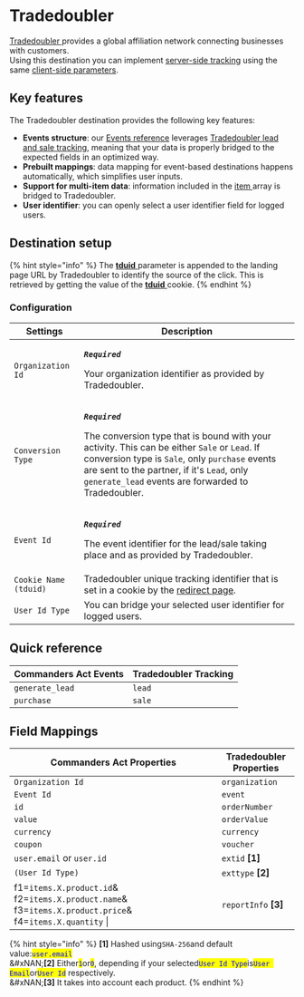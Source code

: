 # Tradedoubler

[Tradedoubler ](https://www.tradedoubler.com)provides a global affiliation network connecting businesses with customers.\
Using this destination you can implement [server-side tracking](https://dev.tradedoubler.com/tracking/advertiser/) using the same [client-side parameters](https://dev.tradedoubler.com/tracking/advertiser/#Pixel).

## Key features

The Tradedoubler destination provides the following key features:

* **Events structure**: our [Events reference](https://community.commandersact.com/platform-x/developers/tracking/events-reference) leverages [Tradedoubler lead and sale tracking](https://dev.tradedoubler.com/tracking/advertiser/#Pixel), meaning that your data is properly bridged to the expected fields in an optimized way.
* **Prebuilt mappings**: data mapping for event-based destinations happens automatically, which simplifies user inputs.
* **Support for multi-item data**: information included in the [item ](https://community.commandersact.com/platform-x/developers/tracking/events-reference#item)array is bridged to Tradedoubler.
* **User identifier**: you can openly select a user identifier field for logged users.

## Destination setup

{% hint style="info" %}
The [**tduid** ](https://dev.tradedoubler.com/tracking/advertiser/#Pixel)parameter is appended to the landing page URL by Tradedoubler to identify the source of the click. This is retrieved by getting the value of the [**tduid**](https://dev.tradedoubler.com/tracking/advertiser/#Pixel)[ ](https://wiki.awin.com/index.php/Advertiser_Tracking_Guide/Conversion_Pixel_Only_Tracking#Server_To_Server_.28S2S.29)cookie.
{% endhint %}

### Configuration

| Settings              | Description                                                                                                                                                                                                                                                                                                                                                                         |
| --------------------- | ----------------------------------------------------------------------------------------------------------------------------------------------------------------------------------------------------------------------------------------------------------------------------------------------------------------------------------------------------------------------------------- |
| `Organization Id`     | <p><em><strong><code>Required</code></strong></em></p><p>Your organization identifier as provided by Tradedoubler.</p>                                                                                                                                                                                                                                                              |
| `Conversion Type`     | <p><em><strong><code>Required</code></strong></em></p><p>The conversion type that is bound with your activity. This can be either <code>Sale</code> or <code>Lead</code>. If conversion type is <code>Sale</code>, only <code>purchase</code> events are sent to the partner, if it's <code>Lead</code>, only <code>generate_lead</code> events are forwarded to Tradedoubler. </p> |
| `Event Id`            | <p><em><strong><code>Required</code></strong></em></p><p>The event identifier for the lead/sale taking place and as provided by Tradedoubler.</p>                                                                                                                                                                                                                                   |
| `Cookie Name (tduid)` | Tradedoubler unique tracking identifier that is set in a cookie by the [redirect page](https://dev.tradedoubler.com/tracking/advertiser/#Pixel_Redirect).                                                                                                                                                                                                                           |
| `User Id Type`        | You can bridge your selected user identifier for logged users.                                                                                                                                                                                                                                                                                                                      |

## Quick reference

| Commanders Act Events | Tradedoubler Tracking |
| --------------------- | --------------------- |
| `generate_lead`       | `lead`                |
| `purchase`            | `sale`                |

## Field Mappings

<table><thead><tr><th width="351.29729729729735">Commanders Act Properties</th><th>Tradedoubler Properties</th></tr></thead><tbody><tr><td><code>Organization Id</code></td><td><code>organization</code></td></tr><tr><td><code>Event Id</code></td><td><code>event</code></td></tr><tr><td><code>id</code></td><td><code>orderNumber</code></td></tr><tr><td><code>value</code></td><td><code>orderValue</code></td></tr><tr><td><code>currency</code></td><td><code>currency</code></td></tr><tr><td><code>coupon</code></td><td><code>voucher</code></td></tr><tr><td><code>user.email</code> or <code>user.id</code></td><td><code>extid</code> <strong>[1]</strong></td></tr><tr><td><code>(User Id Type)</code></td><td><code>exttype</code> <strong>[2]</strong></td></tr><tr><td>f1=<code>items.X.product.id</code>&#x26;<br>f2=<code>items.X.product.name</code>&#x26;<br>f3=<code>items.X.product.price</code>&#x26;<br>f4=<code>items.X.quantity</code> |</td><td><code>reportInfo</code> <strong>[3]</strong></td></tr></tbody></table>

{% hint style="info" %}
**\[1]** Hashed using`SHA-256`and default value:<mark style="color:blue;">`user.email`</mark>\
&#xNAN;**\[2]** Either<mark style="color:blue;">`1`</mark>or<mark style="color:blue;">`0`</mark>, depending if your selected<mark style="color:blue;">`User Id Type`</mark>is<mark style="color:blue;">`User Email`</mark>or<mark style="color:blue;">`User Id`</mark> respectively.\
&#xNAN;**\[3]** It takes into account each product.
{% endhint %}
